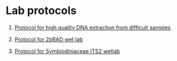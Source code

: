 # Lab protocols

1.  [Protocol for high quality DNA extraction from difficult samples](https://ryaneckert.github.io/labProtocols/dnaExtraction/)

2.  [Protocol for 2bRAD wet lab](https://ryaneckert.github.io/labProtocols/2bRAD/)

3.  [Protocol for Symbiodiniaceae ITS2 wetlab](https://ryaneckert.github.io/labProtocols/its2/)
 
